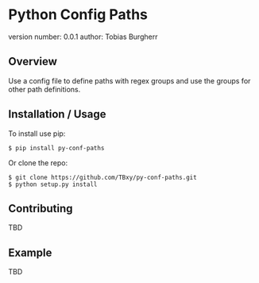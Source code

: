 Python Config Paths
===============================

version number: 0.0.1
author: Tobias Burgherr

Overview
--------

Use a config file to define paths with regex groups and use the groups for other path definitions.

Installation / Usage
--------------------

To install use pip:

    $ pip install py-conf-paths


Or clone the repo:

    $ git clone https://github.com/TBxy/py-conf-paths.git
    $ python setup.py install
    
Contributing
------------

TBD

Example
-------

TBD